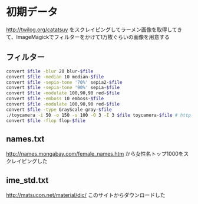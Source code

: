 # 初期データ

http://twilog.org/catatsuy をスクレイピングしてラーメン画像を取得してきて、ImageMagickでフィルターをかけて1万枚ぐらいの画像を用意する

## フィルター

```bash
convert $file -blur 20 blur-$file
convert $file -median 10 median-$file
convert $file -sepia-tone '70%' sepia2-$file
convert $file -sepia-tone '90%' sepia-$file
convert $file -modulate 100,90,90 red-$file
convert $file -emboss 10 emboss-$file
convert $file -modulate 100,90,90 red-$file
convert $file -type GrayScale gray-$file
./toycamera -i 50 -o 150 -s 100 -O 3 -I 3 $file toycamera-$file # http://fmwconcepts.com/imagemagick/toycamera/index.php
convert $file -flop flop-$file
```

## names.txt

http://names.mongabay.com/female_names.htm から女性名トップ1000をスクレイピングした

## ime_std.txt

http://matsucon.net/material/dic/ このサイトからダウンロードした
